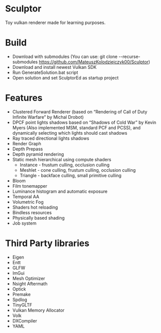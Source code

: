# Sculptor
Toy vulkan renderer made for learning purposes.
# Build
- Download with submodules (You can use: git clone --recurse-submodules https://github.com/MateuszKolodziejczyk00/Sculptor)
- Download and install newest Vulkan SDK
- Run GenerateSolution.bat script
- Open solution and set SculptorEd as startup project
# Features
- Clustered Forward Renderer (based on “Rendering of Call of Duty Infinite Warfare” by Michal Drobot)
- DPCF point lights shadows based on “Shadows of Cold War” by Kevin Myers (Also implemented MSM, standard PCF and PCSS), and dynamically selecting which lights should cast shadows
- Ray traced directional lights shadows
- Render Graph
- Depth Prepass
- Depth pyramid rendering
- Static mesh hierarchical using compute shaders
  - Instance - frustum culling, occlusion culling
  - Meshlet - cone culling, frustum culling, occlusion culling
  - Triangle - backface culling, small primitive culling
- Bloom
- Film tonemapper
- Luminance histogram and automatic exposure
- Temporal AA
- Volumetric Fog
- Shaders hot reloading
- Bindless resources
- Physically based shading
- Job system
# Third Party libraries
- Eigen
- Entt
- GLFW
- ImGui
- Mesh Optimizer
- Nsight Aftermath
- Optick
- Premake
- Spdlog
- TinyGLTF
- Vulkan Memory Allocator
- Volk
- DXCompiler
- YAML
